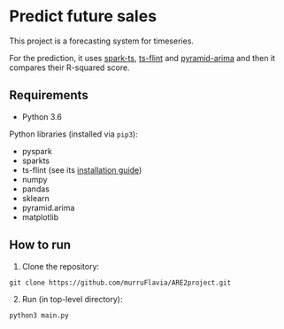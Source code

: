 # Predict future sales

This project is a forecasting system for timeseries.

For the prediction, it uses [spark-ts](https://github.com/sryza/spark-timeseries), 
[ts-flint](https://github.com/twosigma/flint) and [pyramid-arima](https://github.com/tgsmith61591/pyramid) 
and then it compares their R-squared score. 

## Requirements
- Python 3.6 

Python libraries (installed via ```pip3```):
- pyspark 
- sparkts
- ts-flint (see its [installation guide](https://github.com/twosigma/flint/blob/master/python/README.md))
- numpy
- pandas
- sklearn
- pyramid.arima
- matplotlib

## How to run
1. Clone the repository:
```
git clone https://github.com/murruFlavia/ARE2project.git
```
2. Run (in top-level directory):
```
python3 main.py
```
